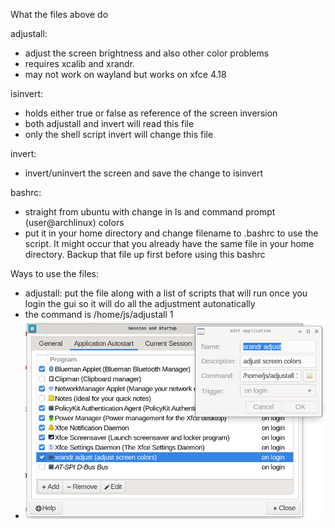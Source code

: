 What the files above do

adjustall: 
- adjust the screen brightness and also other color problems
- requires xcalib and xrandr.
- may not work on wayland but works on xfce 4.18

isinvert: 
- holds either true or false as reference of the screen inversion
- both adjustall and invert will read this file
- only the shell script invert will change this file

invert: 
- invert/uninvert the screen and save the change to isinvert

bashrc:
- straight from ubuntu with change in ls and command prompt (user@archlinux) colors
- put it in your home directory and change filename to .bashrc to use the script. It might occur that you already have the same file in your home directory. Backup that file up first before using this bashrc

Ways to use the files:
- adjustall: put the file along with a list of scripts that will run once you login the gui so it will do all the adjustment autonatically
- the command is /home/js/adjustall 1
- <img src='https://raw.githubusercontent.com/lvsl123/shell-script-group/refs/heads/main/adjustall.png'></img>
